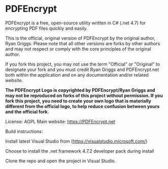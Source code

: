 # PDFEncrypt
PDFEncrypt is a free, open-source utility written in C# (.net 4.7) for encrypting PDF files quickly and easily.  

This is the official, original version of PDFEncrypt by the original author, Ryan Griggs.  Please note that all other versions are forks by other authors and may not respect or comply with the core principles of the original author.

If you fork this project, you may not use the term "Official" or "Original" to designate your fork and you must credit Ryan Griggs and PDFEncrypt.net both within the application and on any documentation and/or related website.

**The PDFEncrypt Logo is copyrighted by PDFEncrypt/Ryan Griggs and may not be reproduced on forks of this project without permission.  If you fork this project, you need to create your own logo that is materially different from the official logo, to help reduce confusion between yours and the official fork.**

License: AGPL
Main website: https://PDFEncrypt.net

Build instructions:

Install latest Visual Studio from (https://visualstudio.microsoft.com/)

Choose to install the  .net framework 4.7.2 developer pack during install

Clone the repo and open the project in Visual Studio.
